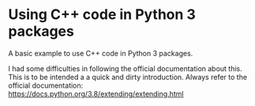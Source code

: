 # Using C++ code in Python 3 packages
A basic example to use C++ code in Python 3 packages.

I had some difficulties in following the official documentation about this. This is to be intended a a quick and dirty introduction.
Always refer to the official documentation:
https://docs.python.org/3.8/extending/extending.html
